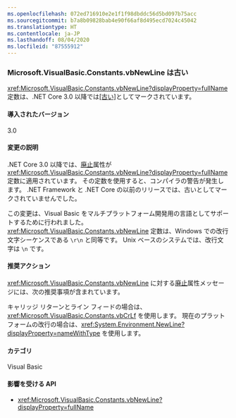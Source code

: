 ```yaml
---
ms.openlocfilehash: 072ed716910e2e1f1f98dbddc56d5bd097b75acc
ms.sourcegitcommit: b7a8b09828bab4e90f66af8d495ecd7024c45042
ms.translationtype: HT
ms.contentlocale: ja-JP
ms.lasthandoff: 08/04/2020
ms.locfileid: "87555912"
---
```

### <a name="microsoftvisualbasicconstantsvbnewline-is-obsolete"></a>Microsoft.VisualBasic.Constants.vbNewLine は古い

<xref:Microsoft.VisualBasic.Constants.vbNewLine?displayProperty=fullName> 定数は、.NET Core 3.0 以降では[\[古い\]](xref:System.ObsoleteAttribute)としてマークされています。

#### <a name="version-introduced"></a>導入されたバージョン

3.0

#### <a name="change-description"></a>変更の説明

.NET Core 3.0 以降では、[廃止](xref:System.ObsoleteAttribute)属性が <xref:Microsoft.VisualBasic.Constants.vbNewLine?displayProperty=fullName> 定数に適用されています。 その定数を使用すると、コンパイラの警告が発生します。 .NET Framework と .NET Core の以前のリリースでは、古いとしてマークされていませんでした。

この変更は、Visual Basic をマルチプラットフォーム開発用の言語としてサポートするために行われました。 <xref:Microsoft.VisualBasic.Constants.vbNewLine> 定数は、Windows での改行文字シーケンスである `\r\n` と同等です。 Unix ベースのシステムでは、改行文字は `\n` です。

#### <a name="recommended-action"></a>推奨アクション

<xref:Microsoft.VisualBasic.Constants.vbNewLine> に対する[廃止](xref:System.ObsoleteAttribute)属性メッセージには、次の推奨事項が含まれています。

キャリッジ リターンとライン フィードの場合は、<xref:Microsoft.VisualBasic.Constants.vbCrLf> を使用します。 現在のプラットフォームの改行の場合は、<xref:System.Environment.NewLine?displayProperty=nameWithType> を使用します。

#### <a name="category"></a>カテゴリ

Visual Basic

#### <a name="affected-apis"></a>影響を受ける API

- <xref:Microsoft.VisualBasic.Constants.vbNewLine?displayProperty=fullName>

<!--

#### Affected APIs

- `F:Microsoft.VisualBasic.Constants.vbNewLine`

-->
